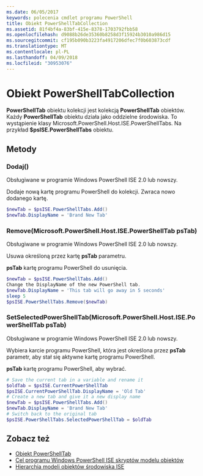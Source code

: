 ```yaml
---
ms.date: 06/05/2017
keywords: polecenia cmdlet programu PowerShell
title: Obiekt PowerShellTabCollection
ms.assetid: 81f4bf4a-83bf-415e-8378-1703792fbb58
ms.openlocfilehash: d9088b26de35360b8258d3f15924b3010a986d15
ms.sourcegitcommit: cf195b090b3223fa4917206dfec7f0b603873cdf
ms.translationtype: MT
ms.contentlocale: pl-PL
ms.lasthandoff: 04/09/2018
ms.locfileid: "30953076"
---
```

# <a name="the-powershelltabcollection-object"></a>Obiekt PowerShellTabCollection

**PowerShellTab** obiektu kolekcji jest kolekcją **PowerShellTab** obiektów. Każdy **PowerShellTab** obiektu działa jako oddzielne środowiska. To wystąpienie klasy Microsoft.PowerShell.Host.ISE.PowerShellTabs. Na przykład **$psISE.PowerShellTabs** obiektu.

## <a name="methods"></a>Metody

### <a name="add"></a>Dodaj\(\)

Obsługiwane w programie Windows PowerShell ISE 2.0 lub nowszy.

Dodaje nową kartę programu PowerShell do kolekcji. Zwraca nowo dodanego kartę.

```powershell
$newTab = $psISE.PowerShellTabs.Add()
$newTab.DisplayName = 'Brand New Tab'
```

### <a name="removemicrosoftpowershellhostisepowershelltab-pstab"></a>Remove\(Microsoft.PowerShell.Host.ISE.PowerShellTab psTab\)

Obsługiwane w programie Windows PowerShell ISE 2.0 lub nowszy.

Usuwa określoną przez kartę **psTab** parametru.

**psTab** kartę programu PowerShell do usunięcia.

```powershell
$newTab = $psISE.PowerShellTabs.Add()
Change the DisplayName of the new PowerShell tab.
$newTab.DisplayName = 'This tab will go away in 5 seconds'
sleep 5
$psISE.PowerShellTabs.Remove($newTab)
```

### <a name="setselectedpowershelltabmicrosoftpowershellhostisepowershelltab-pstab"></a>SetSelectedPowerShellTab\(Microsoft.PowerShell.Host.ISE.PowerShellTab psTab\)

Obsługiwane w programie Windows PowerShell ISE 2.0 lub nowszy.

Wybiera karcie programu PowerShell, która jest określona przez **psTab** parametr, aby stał się aktywne kartę programu PowerShell.

**psTab** kartę programu PowerShell, aby wybrać.

```powershell
# Save the current tab in a variable and rename it
$oldTab = $psISE.CurrentPowerShellTab
$psISE.CurrentPowerShellTab.DisplayName = 'Old Tab'
# Create a new tab and give it a new display name
$newTab = $psISE.PowerShellTabs.Add()
$newTab.DisplayName = 'Brand New Tab'
# Switch back to the original tab
$psISE.PowerShellTabs.SelectedPowerShellTab = $oldTab
```

## <a name="see-also"></a>Zobacz też

- [Obiekt PowerShellTab](The-PowerShellTab-Object.md)
- [Cel programu Windows PowerShell ISE skryptów modelu obiektów](Purpose-of-the-Windows-PowerShell-ISE-Scripting-Object-Model.md)
- [Hierarchia modeli obiektów środowiska ISE](The-ISE-Object-Model-Hierarchy.md)